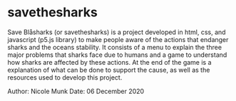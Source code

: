 # savethesharks

Save Blåsharks (or savethesharks) is a project developed in html, css, and javascript (p5.js library) to make people aware of the actions that endanger sharks
and the oceans stability. 
It consists of a menu to explain the three major problems that sharks face due to humans and a game to understand how sharks are affected by these actions.
At the end of the game is a explanation of what can be done to support the cause, as well as the resources used to develop this project.

Author: Nicole Munk
Date: 06 December 2020
